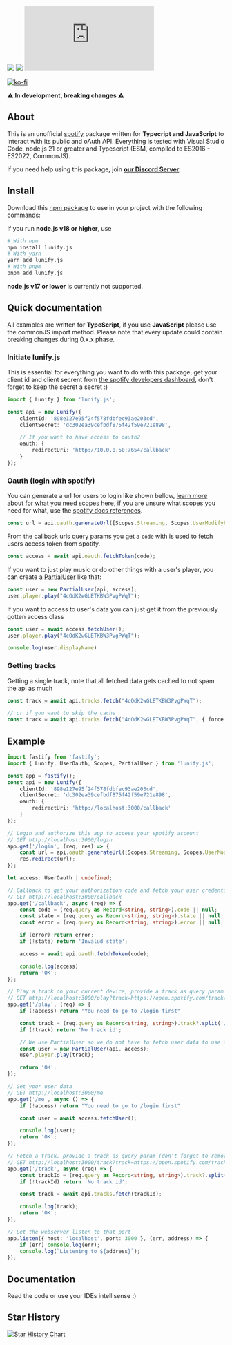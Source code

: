 [![](https://img.shields.io/discord/828676951023550495?color=5865F2&logo=discord&logoColor=white)](https://lunish.nl/support)
![](https://img.shields.io/npm/dt/lunify.js.svg?maxAge=3600)
![](https://img.shields.io/npm/v/lunify.js?maxAge=3600)

[![ko-fi](https://ko-fi.com/img/githubbutton_sm.svg)](https://ko-fi.com/I3I6AFVAP)

**⚠️ In development, breaking changes ⚠️**

## About
This is an unofficial [spotify](https://developer.spotify.com) package written for **Typecript and JavaScript** to interact with its public and oAuth API. Everything is tested with Visual Studio Code, node.js 21 or greater and Typescript (ESM, compiled to ES2016 - ES2022, CommonJS).

If you need help using this package, join **[our Discord Server](https://discord.com/invite/yYd6YKHQZH)**.

## Install
Download this [npm package](https://www.npmjs.com/package/lunify.js) to use in your project with the following commands:

If you run **node.js v18 or higher**, use
```bash
# With npm
npm install lunify.js
# With yarn
yarn add lunify.js
# With pnpm
pnpm add lunify.js
```

**node.js v17 or lower** is currently not supported.

## Quick documentation

All examples are written for **TypeScript**, if you use **JavaScript** please use the commonJS import method. Please note that every update could contain breaking changes during 0.x.x phase.

### Initiate lunify.js
This is essential for everything you want to do with this package, get your client id and client secrent from [the spotify developers dashboard](https://developer.spotify.com/dashboard), don't forget to keep the secret a secret :)
```ts
import { Lunify } from 'lunify.js';

const api = new Lunify({
    clientId: '898e127e95f24f578fdbfec93ae203cd',
    clientSecret: 'dc302ea39cefbdf875f42f59e721e898',

    // If you want to have access to oauth2
    oauth: {
        redirectUri: 'http://10.0.0.50:7654/callback'
    }
});
```

### Oauth (login with spotify)
You can generate a url for users to login like shown bellow, [learn more about for what you need scopes here](https://developer.spotify.com/documentation/web-api/concepts/scopes), if you are unsure what scopes you need for what, use the [spotify docs references](https://developer.spotify.com/documentation).
```ts
const url = api.oauth.generateUrl([Scopes.Streaming, Scopes.UserModifyPlaybackState, Scopes.UserReadPlaybackState]);
```
From the callback urls query params you get a `code` with is used to fetch users access token from spotify.
```ts
const access = await api.oauth.fetchToken(code);
```
If you want to just play music or do other things with a user's player, you can create a [PartialUser](https://github.com/Luna-devv/lunify.js/blob/master/src/lib/structures/user/index.ts#L8) like that:
```ts
const user = new PartialUser(api, access);
user.player.play("4cOdK2wGLETKBW3PvgPWqT");
```
If you want to access to user's data you can just get it from the previously gotten access class
```ts
const user = await access.fetchUser();
user.player.play("4cOdK2wGLETKBW3PvgPWqT");

console.log(user.displayName)
```

### Getting tracks
Getting a single track, note that all fetched data gets cached to not spam the api as much
```ts
const track = await api.tracks.fetch("4cOdK2wGLETKBW3PvgPWqT");

// or if you want to skip the cache
const track = await api.tracks.fetch("4cOdK2wGLETKBW3PvgPWqT", { force: true });
```

## Example
```ts
import fastify from 'fastify';
import { Lunify, UserOauth, Scopes, PartialUser } from 'lunify.js';

const app = fastify();
const api = new Lunify({
    clientId: '898e127e95f24f578fdbfec93ae203cd',
    clientSecret: 'dc302ea39cefbdf875f42f59e721e898',
    oauth: {
        redirectUri: 'http://localhost:3000/callback'
    }
});

// Login and authorize this app to access your spotify account
// GET http://localhost:3000/login
app.get('/login', (req, res) => {
    const url = api.oauth.generateUrl([Scopes.Streaming, Scopes.UserModifyPlaybackState, Scopes.UserReadPlaybackState]);
    res.redirect(url);
});

let access: UserOauth | undefined;

// Callback to get your authorization code and fetch your user credentials (NOT spotify login credentials)
// GET http://localhost:3000/callback
app.get('/callback', async (req) => {
    const code = (req.query as Record<string, string>).code || null;
    const state = (req.query as Record<string, string>).state || null;
    const error = (req.query as Record<string, string>).error || null;

    if (error) return error;
    if (!state) return 'Invalud state';

    access = await api.oauth.fetchToken(code);

    console.log(access)
    return 'OK';
});

// Play a track on your current device, provide a track as query param (don't forget to remove all of spotifies tracking queries from their links)
// GET http://localhost:3000/play?track=https://open.spotify.com/track/0ZVjgfaC2Ptrod9v6p9KFP
app.get('/play', (req) => {
    if (!access) return "You need to go to /login first"

    const track = (req.query as Record<string, string>).track?.split('/track/')?.[1]?.split('?')[0];
    if (!track) return 'No track id';

    // We use PartialUser so we do not have to fetch user data to use it's player
    const user = new PartialUser(api, access);
    user.player.play(track);

    return 'OK';
});

// Get your user data
// GET http://localhost:3000/me
app.get('/me', async () => {
    if (!access) return "You need to go to /login first"

    const user = await access.fetchUser();

    console.log(user);
    return 'OK';
});

// Fetch a track, provide a track as query param (don't forget to remove all of spotifies tracking queries from their links)
// GET http://localhost:3000/track?track=https://open.spotify.com/track/0ZVjgfaC2Ptrod9v6p9KFP
app.get('/track', async (req) => {
    const trackId = (req.query as Record<string, string>).track?.split('/track/')?.[1]?.split('?')[0];
    if (!trackId) return 'No track id';

    const track = await api.tracks.fetch(trackId);

    console.log(track);
    return 'OK';
});

// Let the webserver listen to that port
app.listen({ host: 'localhost', port: 3000 }, (err, address) => {
    if (err) console.log(err);
    console.log(`Listening to ${address}`);
});
```

## Documentation
Read the code or use your IDEs intellisense :) 

## Star History

<a href="https://star-history.com/#Luna-devv/lunify.js&Date">
  <picture>
    <source media="(prefers-color-scheme: dark)" srcset="https://api.star-history.com/svg?repos=Luna-devv/lunify.js&type=Date&theme=dark" />
    <source media="(prefers-color-scheme: light)" srcset="https://api.star-history.com/svg?repos=Luna-devv/lunify.js&type=Date" />
    <img alt="Star History Chart" src="https://api.star-history.com/svg?repos=Luna-devv/lunify.js&type=Date" />
  </picture>
</a>
